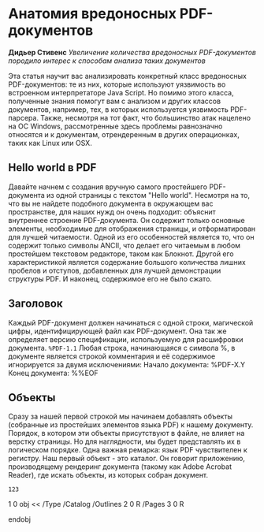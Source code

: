 # Анатомия вредоносных PDF-документов
**Дидьер Стивенс**
*Увеличение количества вредоносных PDF-документов породило интерес к способам анализа таких документов*

Эта статья научит вас анализировать конкретный класс вредоносных PDF-документов: те из них, которые используют уязвимость во встроенном интерпретаторе Java Script. Но помимо этого класса, полученные знания помогут вам с анализом и других классов документов, например, тех, в которых используется уязвимость PDF-парсера. Также, несмотря на тот факт, что большинство атак нацелено на ОС Windows, рассмотренные здесь проблемы равнозначно относятся и к документам, отрендеренным в других операционках, таких как Linux или OSX.

## Hello world в PDF
Давайте начнем с создания вручную самого простейшего PDF-документа из одной страницы с текстом "Hello world". Несмотря на то, что вы не найдете подобного документа в окружающем вас пространстве, для наших нужд он очень подходит: объяснит внутреннее строение PDF-документа. Он содержит только основные элементы, необходимые для отображения страницы, и отформатирован для лучшей читаемости. Одной из его особенностей является то, что он содержит только символы ANCII, что делает его читаемым в любом простейшем текстовом редакторе, таком как Блокнот. Другой его характеристикой является содержание большого количества лишних пробелов и отступов, добавленных для лучшей демонстрации структуры PDF. И наконец, содержимое его не было сжато.

## Заголовок
Каждый PDF-документ должен начинаться с одной строки, магической цифры, идентифицирующей файл как PDF-документ. Она так же определяет версию спецификации, используемую для расшифровки документа.
`%PDF-1.1`
Любая строка, начинающаяся с символа %, в документе является строкой комментария и её содержимое игнорируется за двумя исключениями:
Начало документа: %PDF-X.Y
Конец документа: %%EOF

## Объекты
Сразу за нашей первой строкой мы начинаем добавлять объекты (собранные из простейших элементов языка PDF) к нашему документу. Порядок, в котором эти объекты присутствуют в файле, не влияет на верстку страницы. Но для наглядности, мы будет представлять их в логическом порядке. Одна важная ремарка: язык PDF чувствителен к регистру. Наш первый объект - это каталог. Он говорит приложению, производящему рендеринг документа (такому как Adobe Acrobat Reader), где искать объекты, из которых собран документ.

`
123
`


1 0 obj
<<
 /Type /Catalog
 /Outlines 2 0 R
 /Pages 3 0 R
>>
endobj
